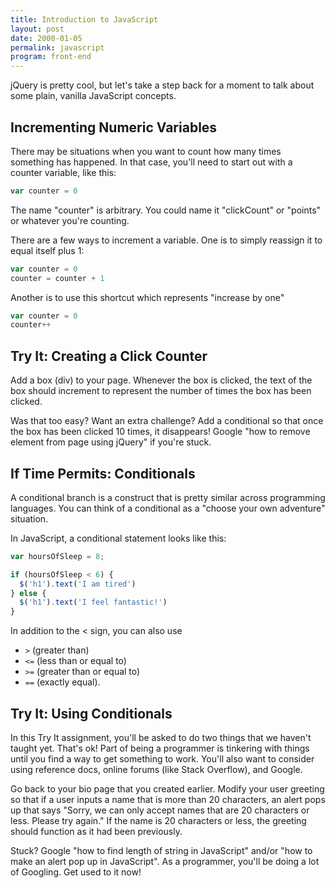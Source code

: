 ```yaml
---
title: Introduction to JavaScript
layout: post
date: 2000-01-05
permalink: javascript
program: front-end
---
```


jQuery is pretty cool, but let's take a step back for a moment to talk about some plain, vanilla JavaScript concepts. 

## Incrementing Numeric Variables

There may be situations when you want to count how many times something has happened. In that case, you'll need to start out with a counter variable, like this:

```js
var counter = 0
```

The name "counter" is arbitrary. You could name it "clickCount" or "points" or whatever you're counting.

There are a few ways to increment a variable. One is to simply reassign it to equal itself plus 1:

```js
var counter = 0
counter = counter + 1
```

Another is to use this shortcut which represents "increase by one"

```js
var counter = 0
counter++
```

<div class="try-it">
<h2>Try It: Creating a Click Counter</h2>

<p>Add a box (div) to your page. Whenever the box is clicked, the text of the box should increment to represent the number of times the box has been clicked.</p>

<p>Was that too easy? Want an extra challenge? Add a conditional so that once the box has been clicked 10 times, it disappears! Google "how to remove element from page using jQuery" if you're stuck.</p>
</div>

## If Time Permits: Conditionals

A conditional branch is a construct that is pretty similar across programming languages. You can think of a conditional as a "choose your own adventure" situation. 

In JavaScript, a conditional statement looks like this: 

```js
var hoursOfSleep = 8;

if (hoursOfSleep < 6) {
  $('h1').text('I am tired')
} else {
  $('h1').text('I feel fantastic!')
}
```

In addition to the < sign, you can also use 

* `>` (greater than) 
* `<=` (less than or equal to)
* `>=` (greater than or equal to)
* `==` (exactly equal). 

<div class="try-it">
<h2>Try It: Using Conditionals</h2>

<p>In this Try It assignment, you'll be asked to do two things that we haven't taught yet. That's ok! Part of being a programmer is tinkering with things until you find a way to get something to work. You'll also want to consider using reference docs, online forums (like Stack Overflow), and Google.</p>

<p>Go back to your bio page that you created earlier. Modify your user greeting so that if a user inputs a name that is more than 20 characters, an alert pops up that says "Sorry, we can only accept names that are 20 characters or less. Please try again." If the name is 20 characters or less, the greeting should function as it had been previously.</p>
<p>Stuck? Google "how to find length of string in JavaScript" and/or "how to make an alert pop up in JavaScript". As a programmer, you'll be doing a lot of Googling. Get used to it now!</p>
</div>
